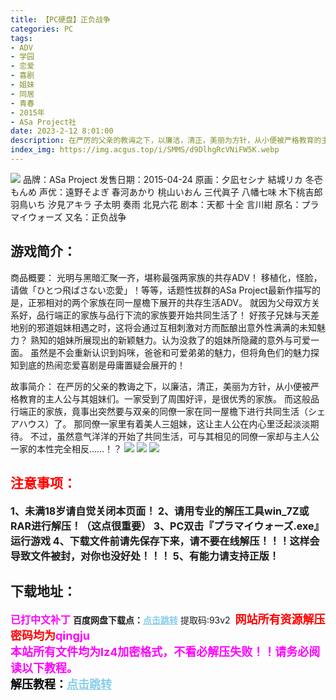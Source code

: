 ```yaml
---
title: 【PC硬盘】正负战争
categories: PC
tags:
- ADV
- 学园
- 恋爱
- 喜剧
- 姐妹
- 同居
- 青春
- 2015年
- ASa Project社
date: 2023-2-12 8:01:00
description: 在严厉的父亲的教诲之下，以廉洁，清正，美丽为方针，从小便被严格教育的主人公与其姐妹们。一家受到了周围好评，是很优秀的家族。而这般品行端正的家族，竟事出突然要与双亲的同僚一家在同一屋檐下进行共同生活（シェアハウス）了。
index_img: https://img.acgus.top/i/SMMS/d9DlhgRcVNiFW5K.webp
---
```

![](https://img.acgus.top/i/SMMS/d9DlhgRcVNiFW5K.webp)
品牌：ASa Project
发售日期：2015-04-24
原画：夕凪セシナ 結城リカ 冬壱もんめ
声优：遠野そよぎ 春河あかり 桃山いおん 三代眞子 八幡七味 木下桃吉郎 羽鳥いち 汐見アキラ 子太明 奏雨 北見六花
剧本：天都 十全 言川紺
原名：プラマイウォーズ
又名：正负战争

## 游戏简介：
商品概要：
光明与黑暗汇聚一齐，堪称最强两家族的共存ADV！
移植化，怪脸，请做「ひとつ飛ばさない恋愛」！等等，话题性拔群的ASa Project最新作描写的是，正邪相对的两个家族在同一屋檐下展开的共存生活ADV。
就因为父母双方关系好，品行端正的家族与品行下流的家族要开始共同生活了！
好孩子兄妹与天差地别的邪道姐妹相遇之时，这将会通过互相刺激对方而酝酿出意外性满满的未知魅力？
熟知的姐妹所展现出的新颖魅力。认为没救了的姐妹所隐藏的意外与可爱一面。
虽然是不会重新认识到妈咪，爸爸和可爱弟弟的魅力，但将角色们的魅力探知到底的热闹恋爱喜剧是毋庸置疑会展开的！

故事简介：
在严厉的父亲的教诲之下，以廉洁，清正，美丽为方针，从小便被严格教育的主人公与其姐妹们。一家受到了周围好评，是很优秀的家族。
而这般品行端正的家族，竟事出突然要与双亲的同僚一家在同一屋檐下进行共同生活（シェアハウス）了。
那同僚一家里有着美人三姐妹，这让主人公在内心里泛起淡淡期待。
不过，虽然意气洋洋的开始了共同生活，可与其相见的同僚一家却与主人公一家的本性完全相反……！？
![](https://img.acgus.top/i/SMMS/Gsikz1R93tpmVxr.webp)
![](https://img.acgus.top/i/SMMS/ro6LyXbavlcSWK.webp)
![](https://img.acgus.top/i/SMMS/ITcwDOt6R3JneBj.webp)





## <font color=#FF0000 >注意事项：</font>
<font size=3><b>1、未满18岁请自觉关闭本页面！
2、请用专业的解压工具win_7Z或RAR进行解压！（这点很重要）
3、PC双击『プラマイウォーズ.exe』运行游戏
4、下载文件前请先保存下来，请不要在线解压！！！这样会导致文件被封，对你也没好处！！！
5、有能力请支持正版！</b></font>

## 下载地址：
<font color=#FF00FF size=3><b>已打中文补丁</b></font>
<b>百度网盘下载点：</b><a href="https://pan.baidu.com/s/1C5F6cBHd7qtBLzMjOjRHBw?pwd=93v2" style="color: #87CEEB;"><b>点击跳转</b></a> 提取码:93v2
<a style="padding: 0" href="https://post.qingju.org/AD/"><img style="max-width:100%" src="https://img.acgus.top/i/2024/07/478f689b8021d8d499ab43d21acf137a.gif" alt=""></a>
<b><font color=#FF0000 size=4>网站所有资源解压密码均为</b></font><b><font color=#FF00FF size=4>qingju</font><font color=#FF0000 ></font></b><br><b><font color=#FF00FF size=4>本站所有文件均为lz4加密格式，不看必解压失败！！请务必阅读以下教程。</b></font><br><b><font color=#000 size=4>解压教程：</b><a href="https://post.qingju.org/tutorial/000/" style="color: #87CEEB;"><b>点击跳转</b></a>